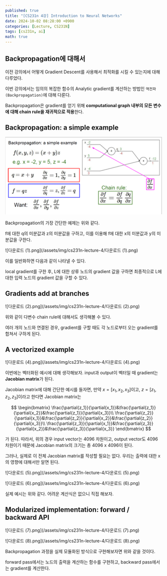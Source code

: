 ```yaml
---
published: true
title: "[CS231n 4강] Introduction to Neural Networks"
date: 2024-10-02 08:28:00 +0900
categories: [Lecture, CS231N]
tags: [cs231n, ai]
math: true
---
```

## Backpropagation에 대해서

이전 강의에서 어떻게 Gradient Descent를 사용해서 최적화를 시킬 수 있는지에 대해 다루었다.

이번 강의에서는 임의의 복잡한 함수의 Analytic gradient를 계산하는 방법인 `역전파(Backpropagation)`에 대해 다룬다.

Backpropagation은 gradient를 얻기 위해 **computational graph 내부의 모든 변수에 대해 chain rule을 재귀적으로 적용**한다.

## Backpropagation: a simple example

![다운로드.png](/assets/img/cs231n-lecture-4/다운로드.png)

Backpropagation의 가장 간단한 예제는 위와 같다.

f에 대한 q의 미분값과 z의 미분값을 구하고, 이를 이용해 f에 대한 x의 미분값과 y의 미분값을 구한다.

![다운로드 (1).png](/assets/img/cs231n-lecture-4/다운로드 (1).png)

이를 일반화하면 다음과 같이 나타낼 수 있다.

local gradient를 구한 후, L에 대한 상류 노드의 gradient 값을 구하면 최종적으로 L에 대한 입력 노드의 gradient 값을 구할 수 있다.

## Gradients add at branches

![다운로드 (2).png](/assets/img/cs231n-lecture-4/다운로드 (2).png)

위와 같이 다변수 chain rule에 대해서도 생각해볼 수 있다.

여러 개의 노드와 연결된 경우, gradient를 구할 때도 각 노드로부터 오는 gradient를 합쳐서 구하게 된다.

## A vectorized example

![다운로드 (4).png](/assets/img/cs231n-lecture-4/다운로드 (4).png)

이번에는 벡터화된 예시에 대해 생각해보자. input과 output이 벡터일 때 gradient는 **Jacobian matrix**가 된다.

Jacobian matrix에 대해 간단한 예시를 들자면, 만약 $x=[x_1,x_2,x_3]$이고, $z=[z_1,z_2,z_3]$이라고 한다면 Jacobian matrix는

$$
\begin{bmatrix}
\frac{\partial{z_1}}{\partial{x_1}}&\frac{\partial{z_1}}{\partial{x_2}}&\frac{\partial{z_1}}{\partial{x_3}}\\
\frac{\partial{z_2}}{\partial{x_1}}&\frac{\partial{z_2}}{\partial{x_2}}&\frac{\partial{z_2}}{\partial{x_3}}\\
\frac{\partial{z_3}}{\partial{x_1}}&\frac{\partial{z_3}}{\partial{x_2}}&\frac{\partial{z_3}}{\partial{x_3}}
\end{bmatrix}
$$

가 된다. 따라서, 위의 경우 input vector는 4096 차원이고, output vector도 4096 차원이기 때문에 Jacobian matrix의 크기는 총 4096 x 4096이 된다.

그러나, 실제로 이 전체 Jacobian matrix를 작성할 필요는 없다. 우리는 출력에 대한 x의 영향에 대해서만 알면 된다.

![다운로드 (5).png](/assets/img/cs231n-lecture-4/다운로드 (5).png)

![다운로드 (6).png](/assets/img/cs231n-lecture-4/다운로드 (6).png)

실제 예시는 위와 같다. 어려운 계산식은 없으니 직접 해보자.

## Modularized implementation: forward / backward API

![다운로드 (7).png](/assets/img/cs231n-lecture-4/다운로드 (7).png)

![다운로드 (8).png](/assets/img/cs231n-lecture-4/다운로드 (8).png)

Backpropagation 과정을 실제 모듈화된 방식으로 구현해보자면 위와 같을 것이다.

forward pass에서는 노드의 출력을 계산하는 함수를 구현하고, backward pass에서는 gradient를 계산한다.